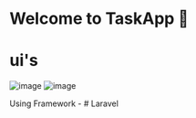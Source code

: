 # Welcome to TaskApp 👋


# ui's
![image](https://drive.google.com/uc?export=view&id=1RppOfWpg_R01VXznEb6wn74U1O-cIujs)
![image](https://drive.google.com/uc?export=view&id=1nDdWCz92amkEKc5LV5WAXgcQiHBAwF06)

<p>
    Using Framework - # Laravel
    </p>

